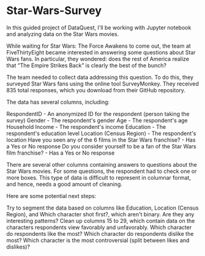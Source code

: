# Star-Wars-Survey

In this guided project of DataQuest, I'll be working with Jupyter notebook and analyzing data on the Star Wars movies. 

While waiting for Star Wars: The Force Awakens to come out, the team at FiveThirtyEight became interested in answering some questions about Star Wars fans. In particular, they wondered: does the rest of America realize that “The Empire Strikes Back” is clearly the best of the bunch?

The team needed to collect data addressing this question. To do this, they surveyed Star Wars fans using the online tool SurveyMonkey. They received 835 total responses, which you download from their GitHub repository.

The data has several columns, including:

RespondentID - An anonymized ID for the respondent (person taking the survey)
Gender - The respondent's gender
Age - The respondent's age
Household Income - The respondent's income
Education - The respondent's education level
Location (Census Region) - The respondent's location
Have you seen any of the 6 films in the Star Wars franchise? - Has a Yes or No response
Do you consider yourself to be a fan of the Star Wars film franchise? - Has a Yes or No response

There are several other columns containing answers to questions about the Star Wars movies. For some questions, the respondent had to check one or more boxes. This type of data is difficult to represent in columnar format, and hence, needs a good amount of cleaning.

Here are some potential next steps:

Try to segment the data based on columns like Education, Location (Census Region), and Which character shot first?, which aren't binary. Are they any interesting patterns?
Clean up columns 15 to 29, which contain data on the characters respondents view favorably and unfavorably.
Which character do respondents like the most?
Which character do respondents dislike the most?
Which character is the most controversial (split between likes and dislikes)?
